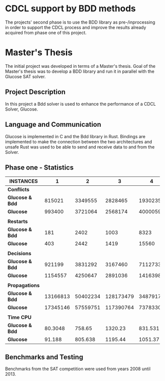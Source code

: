 # CDCL support by BDD methods
The projects' second phase is to use the BDD library as pre-/inprocessing in order to support the CDCL process and improve the results already acquired from phase one of this project.

# Master's Thesis

The initial project was developed in terms of a Master's thesis. Goal of the Master's thesis was to develop a BDD library and run it in parallel with the Glucose SAT solver. 

## Project Description

In this project a Bdd solver is used to enhance the performance of a CDCL Solver, Glucose.

## Language and Communication

Glucose is implemented in C and the Bdd library in Rust. Bindings are implemented to make the connection between the two architectures and unsafe Rust was used to be able to send and receive data to and from the Solver.

## Phase one - Statistics

| **INSTANCES**     | **1**    | **2**    | **3**     | **4**    | **5**    | **6**    | **7**     | **8**    | **9**   | **10**  | **11**  | **12**   | **13**  | **14**  | **15**  | **16**    | **17**    | **18**    | **19**    | **20**    | **21**     | **22**     |
| ----------------- | -------- | -------- | --------- | -------- | -------- | -------- | --------- | -------- | ------- | ------- | ------- | -------- | ------- | ------- | ------- | --------- | --------- | --------- | --------- | --------- | ---------- | ---------- |
| **Conflicts**     |          |          |           |          |          |          |           |          |         |         |         |          |         |         |         |           |           |           |           |           |            |            |
| **Glucose & Bdd** | 815021   | 3349555  | 2828465   | 1930235  | 2750230  | 2617831  | 868478    | 381915   | 371880  | 108491  | 212508  | 1431773  | 139598  | 66490   | 63138   | 1457250   | 3905203   | 1026505   | 25073     | 2775146   | 1613544    | 5672671    |
| **Glucose**       | 993400   | 3721064  | 2568174   | 4000059  |          |          | 958372    | 436589   | 433332  | 117719  | 262445  |          | 144749  | 73052   | 63959   | 3574234   | 4563188   | 1053133   | 359473    | 3957170   | 1504243    | 8156999    |
|                   |          |          |           |          |          |          |           |          |         |         |         |          |         |         |         |           |           |           |           |           |            |            |
| **Restarts**      |          |          |           |          |          |          |           |          |         |         |         |          |         |         |         |           |           |           |           |           |            |            |
| **Glucose & Bdd** | 181      | 2402     | 1003      | 8323     | 3540     | 3426     | 1848      | 1091     | 450     | 3       | 6       | 2466     | 33      | 240     | 251     | 3569      | 13763     | 1455      | 99        | 5212      | 2903       | 14637      |
| **Glucose**       | 403      | 2442     | 1419      | 15560    |          |          | 1975      | 1363     | 517     | 16      | 44      |          | 38      | 258     | 237     | 11330     | 15610     | 1463      | 1131      | 6871      | 2685       | 25987      |
|                   |          |          |           |          |          |          |           |          |         |         |         |          |         |         |         |           |           |           |           |           |            |            |
| **Decisions**     |          |          |           |          |          |          |           |          |         |         |         |          |         |         |         |           |           |           |           |           |            |            |
| **Glucose & Bdd** | 921199   | 3831292  | 3167460   | 7112733  | 329853   | 3162192  | 996270    | 454538   | 426644  | 124282  | 236851  | 1681017  | 161032  | 140290  | 141812  | 5417599   | 9538999   | 1400259   | 113484    | 3702842   | 2493479    | 8352456    |
| **Glucose**       | 1154557  | 4250647  | 2891036   | 14163981 |          |          | 1046344   | 477882   | 496668  | 134822  | 294032  |          | 167169  | 154852  | 138143  | 8433076   | 9830124   | 1425159   | 1009042   | 5177071   | 2330413    | 10867359   |
|                   |          |          |           |          |          |          |           |          |         |         |         |          |         |         |         |           |           |           |           |           |            |            |
| **Propagations**  |          |          |           |          |          |          |           |          |         |         |         |          |         |         |         |           |           |           |           |           |            |            |
| **Glucose & Bdd** | 13166813 | 50402234 | 128173479 | 34879173 | 73253571 | 72081669 | 216373277 | 89185043 | 6539937 | 4471824 | 3750738 | 31199705 | 5741075 | 2320187 | 2214369 | 136380284 | 233523000 | 232795077 | 10265517  | 545751889 | 2556104275 | 1413781175 |
| **Glucose**       | 17345146 | 57559751 | 117390764 | 73783304 |          |          | 234791125 | 93719721 | 7618381 | 4814367 | 4650756 |          | 5942285 | 2595344 | 2199866 | 211221581 | 287389734 | 246886506 | 152522909 | 790686819 | 2396361500 | 1762124974 |
|                   |          |          |           |          |          |          |           |          |         |         |         |          |         |         |         |           |           |           |           |           |            |            |
| **Time CPU**      |          |          |           |          |          |          |           |          |         |         |         |          |         |         |         |           |           |           |           |           |            |            |
| **Glucose & Bdd** | 80.3048  | 758.65   | 1320.23   | 831.531  | 616.2867 | 513.216  | 363.681   | 111.699  | 108.102 | 6.8004  | 7.5187  | 718.229  | 10.6695 | 2.30239 | 1.99624 | 188.334   | 440.765   | 597.611   | 6.75345   | 453.81    | 973.12     | 680.69     |
| **Glucose**       | 91.188   | 805.638  | 1195.44   | 1051.37  |          |          | 386.621   | 132.908  | 124.701 | 7.53427 | 28.6805 |          | 11.0598 | 2.40416 | 2.05326 | 374.874   | 474.788   | 579.587   | 59.1897   | 825.31    | 832.89     | 790.32     |

## Benchmarks and Testing
Benchmarks from the SAT competition were used from years 2008 until 2013.
